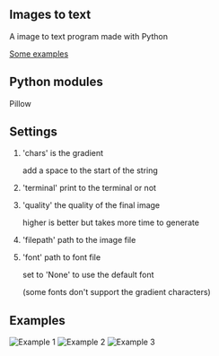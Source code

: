 ## Images to text
A image to text program made with Python

[Some examples](https://github.com/Dragon-Chicken/Images-to-text/edit/main/README.md#examples)

## Python modules
Pillow

## Settings
1. 'chars' is the gradient

    add a space to the start of the string

2. 'terminal' print to the terminal or not

3. 'quality' the quality of the final image

    higher is better but takes more time to generate

4. 'filepath' path to the image file

5. 'font' path to font file

    set to 'None' to use the default font

   (some fonts don't support the gradient characters)

## Examples
![Example 1](https://github.com/Dragon-Chicken/Images-to-text/assets/70321204/20b0b307-a8dd-49e3-8eac-a3445438d773)
![Example 2](https://github.com/Dragon-Chicken/Images-to-text/assets/70321204/a9330352-3eb6-4dcd-b671-e1a81ae05de5)
![Example 3](https://github.com/Dragon-Chicken/Images-to-text/assets/70321204/dc7c7bf5-b270-4bc1-8bff-b5d4661d5896)
